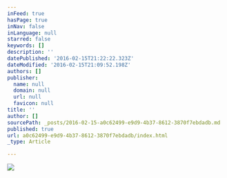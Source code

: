 ```yaml
---
inFeed: true
hasPage: true
inNav: false
inLanguage: null
starred: false
keywords: []
description: ''
datePublished: '2016-02-15T21:22:22.323Z'
dateModified: '2016-02-15T21:09:52.198Z'
authors: []
publisher:
  name: null
  domain: null
  url: null
  favicon: null
title: ''
author: []
sourcePath: _posts/2016-02-15-a0c62499-e9d9-4b37-8612-3870f7ebdadb.md
published: true
url: a0c62499-e9d9-4b37-8612-3870f7ebdadb/index.html
_type: Article

---
```

![](https://the-grid-user-content.s3-us-west-2.amazonaws.com/def55696-c113-4995-add4-b84ff2688184.jpg)